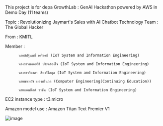 This project is for depa GrowthLab : GenAI Hackathon powered by AWS in Demo Day (11 teams)

Topic : Revolutionizing Jaymart's Sales with AI Chatbot Technology
Team : The Global Hacker

From : KMITL

Member :  

          นายสิปฐินนชิ์ เครือศรี (IoT System and Information Engineering)

          นางสาวพลอยสิริ ประครองใจ (IoT System and Information Engineering)
          
          นางสาวจิดาภา เรียงวิไลกุล (IoT System and Information Engineering)
          
          นายนนทวัช ผ่องศรีนวล (Computer Engineering(Continuing Education))
          
          นายแอนฟิลด์ วาซัน (IoT System and Information Engineering)

EC2 instance type : t3.micro

Amazon model use : Amazon Titan Text Premier V1

![image](https://github.com/user-attachments/assets/c43e446f-96fd-4d05-9e0c-8250b6adb2af)

